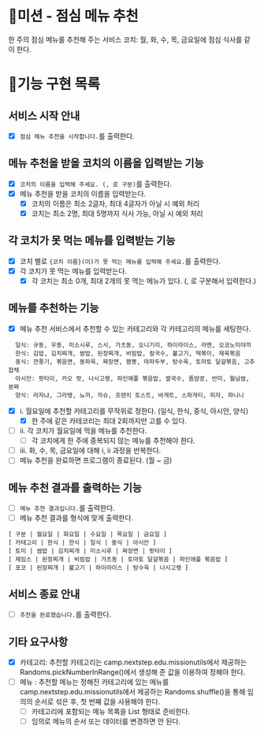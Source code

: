 # 🚀미션 - 점심 메뉴 추천

한 주의 점심 메뉴를 추천해 주는 서비스
코치: 월, 화, 수, 목, 금요일에 점심 식사를 같이 한다.

# 📝기능 구현 목록

## 서비스 시작 안내

- [x] `점심 메뉴 추천을 시작합니다.`를 출력한다.

## 메뉴 추천을 받을 코치의 이름을 입력받는 기능

- [x] `코치의 이름을 입력해 주세요. (, 로 구분)`를 출력한다.
- [x] 메뉴 추천을 받을 코치의 이름을 입력받는다.
  - [x] 코치의 이름은 최소 2글자, 최대 4글자가 아닐 시 예외 처리
  - [x] 코치는 최소 2명, 최대 5명까지 식사 가능, 아닐 시 예외 처리

## 각 코치가 못 먹는 메뉴를 입력받는 기능

- [x] 코치 별로 `{코치 이름}(이)가 못 먹는 메뉴를 입력해 주세요.`를 출력한다.
- [x] 각 코치가 못 먹는 메뉴를 입력받는다.
  - [x] 각 코치는 최소 0개, 최대 2개의 못 먹는 메뉴가 있다. (, 로 구분해서 입력한다.)

## 메뉴를 추천하는 기능

- [x] 메뉴 추천 서비스에서 추천할 수 있는 카테고리와 각 카테고리의 메뉴를 세팅한다.
```
  일식: 규동, 우동, 미소시루, 스시, 가츠동, 오니기리, 하이라이스, 라멘, 오코노미야끼
  한식: 김밥, 김치찌개, 쌈밥, 된장찌개, 비빔밥, 칼국수, 불고기, 떡볶이, 제육볶음
  중식: 깐풍기, 볶음면, 동파육, 짜장면, 짬뽕, 마파두부, 탕수육, 토마토 달걀볶음, 고추잡채
  아시안: 팟타이, 카오 팟, 나시고렝, 파인애플 볶음밥, 쌀국수, 똠얌꿍, 반미, 월남쌈, 분짜
  양식: 라자냐, 그라탱, 뇨끼, 끼슈, 프렌치 토스트, 바게트, 스파게티, 피자, 파니니
```

- [x] i. 월요일에 추천할 카테고리를 무작위로 정한다. (일식, 한식, 중식, 아시안, 양식)
  - [x] 한 주에 같은 카테코리는 최대 2회까지만 고를 수 있다.
- [ ] ii. 각 코치가 월요일에 먹을 메뉴를 추천한다.
  - [ ] 각 코치에게 한 주에 중복되지 않는 메뉴를 추천해야 한다.
- [ ] iii. 화, 수, 목, 금요일에 대해 i, ii 과정을 반복한다.
- [ ] 메뉴 추천을 완료하면 프로그램이 종료된다. (월 ~ 금)

## 메뉴 추천 결과를 출력하는 기능

- [ ] `메뉴 추천 결과입니다.`를 출력한다.
- [ ] 메뉴 추천 결과를 형식에 맞게 출력한다.
```
[ 구분 | 월요일 | 화요일 | 수요일 | 목요일 | 금요일 ]
[ 카테고리 | 한식 | 한식 | 일식 | 중식 | 아시안 ]
[ 토미 | 쌈밥 | 김치찌개 | 미소시루 | 짜장면 | 팟타이 ]
[ 제임스 | 된장찌개 | 비빔밥 | 가츠동 | 토마토 달걀볶음 | 파인애플 볶음밥 ]
[ 포코 | 된장찌개 | 불고기 | 하이라이스 | 탕수육 | 나시고렝 ]
```
 
## 서비스 종료 안내

- [ ] `추천을 완료했습니다.`를 출력한다.



## 기타 요구사항

- [x] 카테고리: 추천할 카테고리는 camp.nextstep.edu.missionutils에서 제공하는 Randoms.pickNumberInRange()에서 생성해 준 값을 이용하여 정해야 한다.
- [ ] 메뉴 : 추천할 메뉴는 정해진 카테고리에 있는 메뉴를 camp.nextstep.edu.missionutils에서 제공하는 Randoms.shuffle()을 통해 임의의 순서로 섞은 후, 첫 번째 값을 사용해야 한다.
  - [ ] 카테고리에 포함되는 메뉴 목록을 List<String> 형태로 준비한다.
  - [ ] 임의로 메뉴의 순서 또는 데이터를 변경하면 안 된다.
